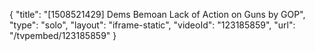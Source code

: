 {
    "title": "[1508521429] Dems Bemoan Lack of Action on Guns by GOP",
    "type": "solo",
    "layout": "iframe-static",
    "videoId": "123185859",
    "url": "\/tvpembed\/123185859"
}